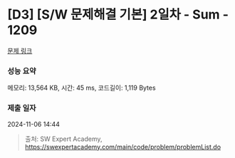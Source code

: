 # [D3] [S/W 문제해결 기본] 2일차 - Sum - 1209 

[문제 링크](https://swexpertacademy.com/main/code/problem/problemDetail.do?contestProbId=AV13_BWKACUCFAYh) 

### 성능 요약

메모리: 13,564 KB, 시간: 45 ms, 코드길이: 1,119 Bytes

### 제출 일자

2024-11-06 14:44



> 출처: SW Expert Academy, https://swexpertacademy.com/main/code/problem/problemList.do